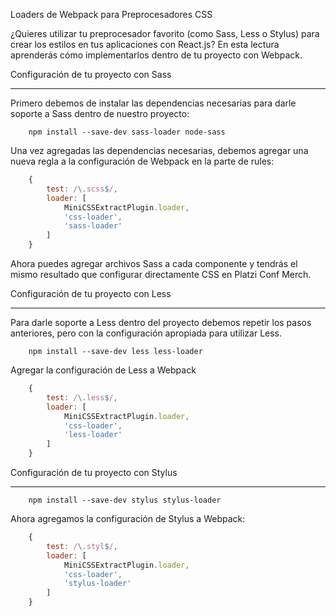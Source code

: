 Loaders de Webpack para Preprocesadores CSS

¿Quieres utilizar tu preprocesador favorito (como Sass, Less o Stylus) para crear los estilos en tus aplicaciones con React.js? En esta lectura aprenderás cómo implementarlos dentro de tu proyecto con Webpack.

Configuración de tu proyecto con Sass
<hr/>

Primero debemos de instalar las dependencias necesarias para darle soporte a Sass dentro de nuestro proyecto:

```console
    npm install --save-dev sass-loader node-sass
```

Una vez agregadas las dependencias necesarias, debemos agregar una nueva regla a la configuración de Webpack en la parte de rules:

```javascript
    {
        test: /\.scss$/,
        loader: [
            MiniCSSExtractPlugin.loader,
            'css-loader',
            'sass-loader'
        ]
    }
```
Ahora puedes agregar archivos Sass a cada componente y tendrás el mismo resultado que configurar directamente CSS en Platzi Conf Merch.

Configuración de tu proyecto con Less
<hr/>

Para darle soporte a Less dentro del proyecto debemos repetir los pasos anteriores, pero con la configuración apropiada para utilizar Less.

```console
    npm install --save-dev less less-loader
```

Agregar la configuración de Less a Webpack

```javascript
    {
        test: /\.less$/,
        loader: [
            MiniCSSExtractPlugin.loader,
            'css-loader',
            'less-loader'
        ]
    }
```

Configuración de tu proyecto con Stylus
<hr/>

```console
    npm install --save-dev stylus stylus-loader
```

Ahora agregamos la configuración de Stylus a Webpack:

```javascript
    {
	    test: /\.styl$/,
	    loader: [
		    MiniCSSExtractPlugin.loader,
		    'css-loader',
		    'stylus-loader'
	    ]
    }
```
